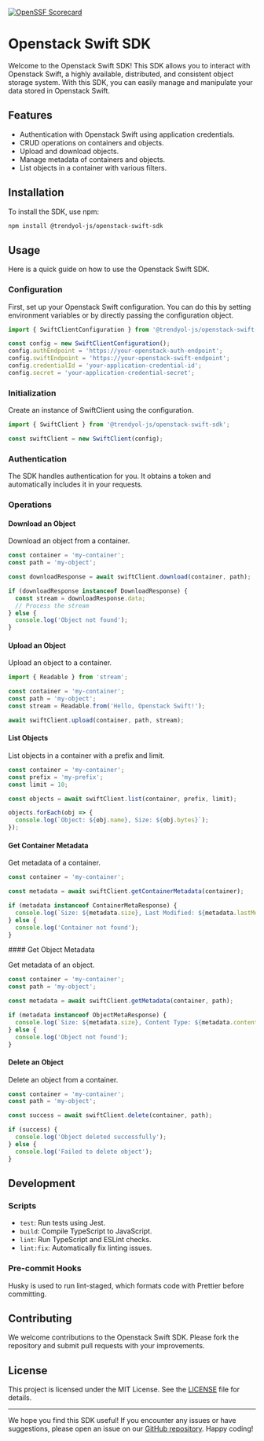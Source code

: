 
[![OpenSSF Scorecard](https://api.scorecard.dev/projects/github.com/Trendyol/openstack-swift-sdk/badge)](https://scorecard.dev/viewer/?uri=github.com/Trendyol/openstack-swift-sdk)
# Openstack Swift SDK

Welcome to the Openstack Swift SDK! This SDK allows you to interact with Openstack Swift, a highly available, distributed, and consistent object storage system. With this SDK, you can easily manage and manipulate your data stored in Openstack Swift.

## Features

- Authentication with Openstack Swift using application credentials.
- CRUD operations on containers and objects.
- Upload and download objects.
- Manage metadata of containers and objects.
- List objects in a container with various filters.

## Installation

To install the SDK, use npm:

```bash
npm install @trendyol-js/openstack-swift-sdk
```

## Usage

Here is a quick guide on how to use the Openstack Swift SDK.

### Configuration

First, set up your Openstack Swift configuration. You can do this by setting environment variables or by directly passing the configuration object.

```typescript
import { SwiftClientConfiguration } from '@trendyol-js/openstack-swift-sdk';

const config = new SwiftClientConfiguration();
config.authEndpoint = 'https://your-openstack-auth-endpoint';
config.swiftEndpoint = 'https://your-openstack-swift-endpoint';
config.credentialId = 'your-application-credential-id';
config.secret = 'your-application-credential-secret';
```

### Initialization

Create an instance of SwiftClient using the configuration.

```typescript
import { SwiftClient } from '@trendyol-js/openstack-swift-sdk';

const swiftClient = new SwiftClient(config);
```

### Authentication

The SDK handles authentication for you. It obtains a token and automatically includes it in your requests.

### Operations

#### Download an Object

Download an object from a container.

```typescript
const container = 'my-container';
const path = 'my-object';

const downloadResponse = await swiftClient.download(container, path);

if (downloadResponse instanceof DownloadResponse) {
  const stream = downloadResponse.data;
  // Process the stream
} else {
  console.log('Object not found');
}
```

#### Upload an Object

Upload an object to a container.

```typescript
import { Readable } from 'stream';

const container = 'my-container';
const path = 'my-object';
const stream = Readable.from('Hello, Openstack Swift!');

await swiftClient.upload(container, path, stream);
```

#### List Objects

List objects in a container with a prefix and limit.

```typescript
const container = 'my-container';
const prefix = 'my-prefix';
const limit = 10;

const objects = await swiftClient.list(container, prefix, limit);

objects.forEach(obj => {
  console.log(`Object: ${obj.name}, Size: ${obj.bytes}`);
});
```

#### Get Container Metadata

Get metadata of a container.

```typescript
const container = 'my-container';

const metadata = await swiftClient.getContainerMetadata(container);

if (metadata instanceof ContainerMetaResponse) {
  console.log(`Size: ${metadata.size}, Last Modified: ${metadata.lastModified}`);
} else {
  console.log('Container not found');
}
```

#### Get Object Metadata

Get metadata of an object.

```typescript
const container = 'my-container';
const path = 'my-object';

const metadata = await swiftClient.getMetadata(container, path);

if (metadata instanceof ObjectMetaResponse) {
  console.log(`Size: ${metadata.size}, Content Type: ${metadata.contentType}`);
} else {
  console.log('Object not found');
}
```

#### Delete an Object

Delete an object from a container.

```typescript
const container = 'my-container';
const path = 'my-object';

const success = await swiftClient.delete(container, path);

if (success) {
  console.log('Object deleted successfully');
} else {
  console.log('Failed to delete object');
}
```

## Development

### Scripts

- `test`: Run tests using Jest.
- `build`: Compile TypeScript to JavaScript.
- `lint`: Run TypeScript and ESLint checks.
- `lint:fix`: Automatically fix linting issues.

### Pre-commit Hooks

Husky is used to run lint-staged, which formats code with Prettier before committing.

## Contributing

We welcome contributions to the Openstack Swift SDK. Please fork the repository and submit pull requests with your improvements.

## License

This project is licensed under the MIT License. See the [LICENSE](./LICENSE) file for details.

---

We hope you find this SDK useful! If you encounter any issues or have suggestions, please open an issue on our [GitHub repository](https://github.com/Trendyol/openstack-swift-sdk). Happy coding!